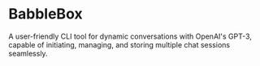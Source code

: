 # BabbleBox
A user-friendly CLI tool for dynamic conversations with OpenAI's GPT-3, capable of initiating, managing, and storing multiple chat sessions seamlessly.
